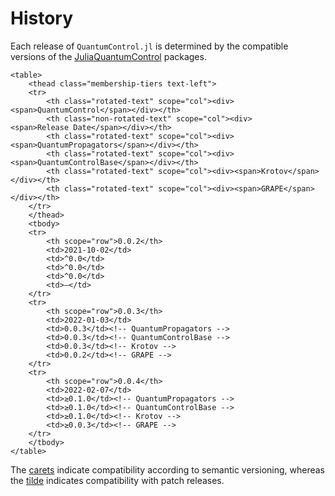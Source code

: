 # History

Each release of `QuantumControl.jl` is determined by the compatible versions of the [JuliaQuantumControl](https://github.com/JuliaQuantumControl#a-julia-framework-for-quantum-optimal-control) packages.

```@raw html
<table>
    <thead class="membership-tiers text-left">
    <tr>
        <th class="rotated-text" scope="col"><div><span>QuantumControl</span></div></th>
        <th class="non-rotated-text" scope="col"><div><span>Release Date</span></div></th>
        <th class="rotated-text" scope="col"><div><span>QuantumPropagators</span></div></th>
        <th class="rotated-text" scope="col"><div><span>QuantumControlBase</span></div></th>
        <th class="rotated-text" scope="col"><div><span>Krotov</span></div></th>
        <th class="rotated-text" scope="col"><div><span>GRAPE</span></div></th>
    </tr>
    </thead>
    <tbody>
    <tr>
        <th scope="row">0.0.2</th>
        <td>2021-10-02</td>
        <td>^0.0</td>
        <td>^0.0</td>
        <td>^0.0</td>
        <td>—</td>
    </tr>
    <tr>
        <th scope="row">0.0.3</th>
        <td>2022-01-03</td>
        <td>0.0.3</td><!-- QuantumPropagators -->
        <td>0.0.3</td><!-- QuantumControlBase -->
        <td>0.0.3</td><!-- Krotov -->
        <td>0.0.2</td><!-- GRAPE -->
    </tr>
    <tr>
        <th scope="row">0.0.4</th>
        <td>2022-02-07</td>
        <td>≥0.1.0</td><!-- QuantumPropagators -->
        <td>≥0.1.0</td><!-- QuantumControlBase -->
        <td>≥0.1.0</td><!-- Krotov -->
        <td>≥0.0.3</td><!-- GRAPE -->
    </tr>
    </tbody>
</table>
```

The
[carets](https://pkgdocs.julialang.org/stable/compatibility/#Caret-specifiers-1)
indicate compatibility according to semantic versioning, whereas the
[tilde](https://pkgdocs.julialang.org/stable/compatibility/#Tilde-specifiers-1)
indicates compatibility with patch releases.
